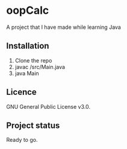 # oopCalc
A project that I have made while learning Java

## Installation

1. Clone the repo
2. javac /src/Main.java
3. java Main

## Licence

GNU General Public License v3.0.

## Project status

Ready to go.
